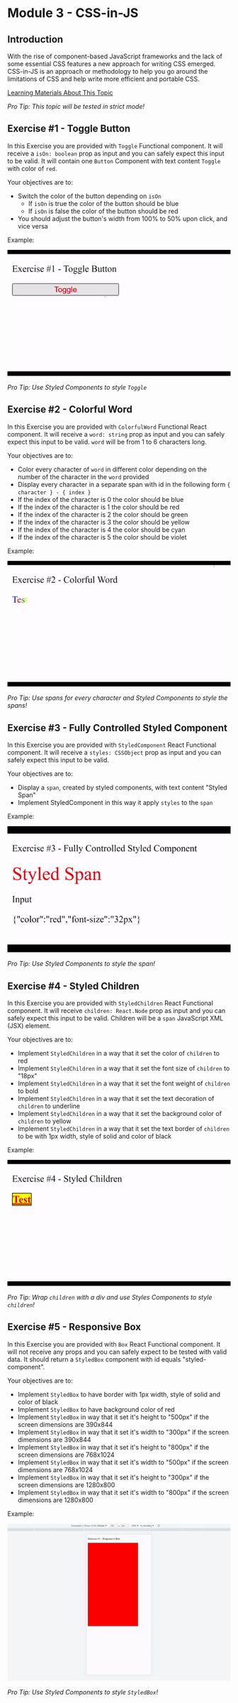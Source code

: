 # Module 3 - CSS-in-JS

## Introduction

With the rise of component-based JavaScript frameworks and the lack of some essential CSS features a new approach for writing CSS emerged. CSS-in-JS is an approach or methodology to help you go around the limitations of CSS and help write more efficient and portable CSS.

[Learning Materials About This Topic](https://www.notion.so/mkit/CSS-in-JS-b87d2f5b2ef040d3bb55c7a536f87d75)

_Pro Tip: This topic will be tested in strict mode!_

## Exercise #1 - Toggle Button

In this Exercise you are provided with `Toggle` Functional component. It will receive a `isOn: boolean` prop as input and you can safely expect this input to be valid. It will contain one `Button` Component with text content `Toggle` with color of `red`.

Your objectives are to:

- Switch the color of the button depending on `isOn`
  - If `isOn` is true the color of the button should be blue
  - If `isOn` is false the color of the button should be red
- You should adjust the button's width from 100% to 50% upon click, and vice versa

Example:

![Example Click on Menu Item](../../public/gifs/css-in-js/exercise-1.gif)

_Pro Tip: Use Styled Components to style `Toggle`_

## Exercise #2 - Colorful Word

In this Exercise you are provided with `ColorfulWord` Functional React component. It will receive a `word: string` prop as input and you can safely expect this input to be valid. `word` will be from 1 to 6 characters long.

Your objectives are to:

- Color every character of `word` in different color depending on the number of the character in the `word` provided
- Display every character in a separate span with id in the following form `{ character } - { index }`
- If the index of the character is 0 the color should be blue
- If the index of the character is 1 the color should be red
- If the index of the character is 2 the color should be green
- If the index of the character is 3 the color should be yellow
- If the index of the character is 4 the color should be cyan
- If the index of the character is 5 the color should be violet

Example:

![Example Click on Menu Item](../../public/gifs/css-in-js/exercise-2.gif)

_Pro Tip: Use spans for every character and Styled Components to style the spans!_

## Exercise #3 - Fully Controlled Styled Component

In this Exercise you are provided with `StyledComponent` React Functional component. It will receive a `styles: CSSObject` prop as input and you can safely expect this input to be valid.

Your objectives are to:

- Display a `span`, created by styled components, with text content "Styled Span"
- Implement StyledComponent in this way it apply `styles` to the `span`

Example:

![Example Click on Menu Item](../../public/gifs/css-in-js/exercise-3.gif)

_Pro Tip: Use Styled Components to style the span!_

## Exercise #4 - Styled Children

In this Exercise you are provided with `StyledChildren` React Functional component. It will receive `children: React.Node` prop as input and you can safely expect this input to be valid. Children will be a `span` JavaScript XML (JSX) element.

Your objectives are to:

- Implement `StyledChildren` in a way that it set the color of `children` to red
- Implement `StyledChildren` in a way that it set the font size of `children` to "18px"
- Implement `StyledChildren` in a way that it set the font weight of `children` to bold
- Implement `StyledChildren` in a way that it set the text decoration of `children` to underline
- Implement `StyledChildren` in a way that it set the background color of `children` to yellow
- Implement `StyledChildren` in a way that it set the text border of `children` to be with 1px width, style of solid and color of black

Example:

![Example Click on Menu Item](../../public/gifs/css-in-js/exercise-4.gif)

_Pro Tip: Wrap `children` with a div and use Styles Components to style `children`!_

## Exercise #5 - Responsive Box

In this Exercise you are provided with `Box` React Functional component. It will not receive any props and you can safely expect to be tested with valid data. It should return a `StyledBox` component with id equals "styled-component".

Your objectives are to:

- Implement `StyledBox` to have border with 1px width, style of solid and color of black
- Implement `StyledBox` to have background color of red
- Implement `StyledBox` in way that it set it's height to "500px" if the screen dimensions are 390x844
- Implement `StyledBox` in way that it set it's width to "300px" if the screen dimensions are 390x844
- Implement `StyledBox` in way that it set it's height to "800px" if the screen dimensions are 768x1024
- Implement `StyledBox` in way that it set it's width to "500px" if the screen dimensions are 768x1024
- Implement `StyledBox` in way that it set it's height to "300px" if the screen dimensions are 1280x800
- Implement `StyledBox` in way that it set it's width to "800px" if the screen dimensions are 1280x800

Example:

![Example Click on Menu Item](../../public/gifs/css-in-js/exercise-5.gif)

_Pro Tip: Use Styled Components to style `StyledBox`!_
